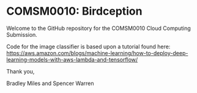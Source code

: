 # COMSM0010: Birdception

Welcome to the GitHub repository for the COMSM0010 Cloud Computing Submission.

Code for the image classifier is based upon a tutorial found here: https://aws.amazon.com/blogs/machine-learning/how-to-deploy-deep-learning-models-with-aws-lambda-and-tensorflow/

Thank you,

Bradley Miles and Spencer Warren
